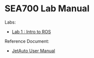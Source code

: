 # SEA700 Lab Manual

Labs:

- [Lab 1 : Intro to ROS](lab1.md)

Reference Document:

- [JetAuto User Manual](JetAuto-User-Manual.pdf)